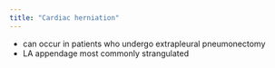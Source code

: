 ```yaml
---
title: "Cardiac herniation"
---
```

- can occur in patients who undergo extrapleural pneumonectomy
- LA appendage most commonly strangulated

